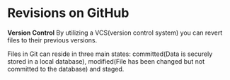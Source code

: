 # Revisions on GitHub

**Version Control**
By utilizing a VCS(version control system) you can revert files to their previous versions.

Files in Git can reside in three main states: committed(Data is securely stored in a local database), modified(File has been changed but not committed to the database) and staged.
